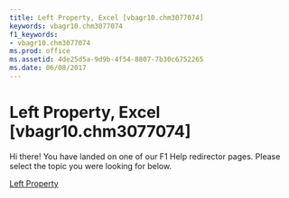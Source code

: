 ```yaml
---
title: Left Property, Excel [vbagr10.chm3077074]
keywords: vbagr10.chm3077074
f1_keywords:
- vbagr10.chm3077074
ms.prod: office
ms.assetid: 4de25d5a-9d9b-4f54-8807-7b30c6752265
ms.date: 06/08/2017
---
```



# Left Property, Excel [vbagr10.chm3077074]

Hi there! You have landed on one of our F1 Help redirector pages. Please select the topic you were looking for below.

[Left Property](http://msdn.microsoft.com/library/9d300adc-3d72-02d5-e39c-c40e21b7e8d5%28Office.15%29.aspx)


